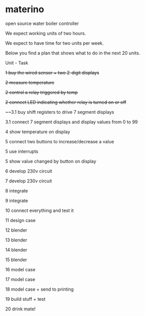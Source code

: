# materino
open source water boiler controller

We expect working units of two hours.

We expect to have time for two units per week.

Below you find a plan that shows what to do in the next 20 units.

Unit  -   Task

~~1     buy the wired sensor + two 2-digit displays~~

~~2   	measure temperature~~

~~2   	control a relay triggered by temp~~

~~2   	connect LED indicating whether relay is turned on or off~~

~~3.1   buy shift registers to drive 7 segment displays

3.1   connect 7 segment displays and display values from 0 to 99

4	    show temperature on display

5     connect two buttons to increase/decrease a value

5     use interrupts

5     show value changed by button on display

6     develop 230v circuit

7     develop 230v circuit

8     integrate

9     integrate

10    connect everything and test it

11    design case

12    blender

13    blender

14    blender

15    blender

16    model case

17    model case

18    model case + send to printing

19    build stuff + test

20    drink mate!
